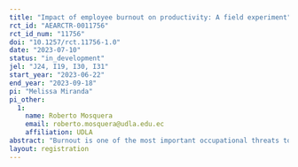 ```yaml
---
title: "Impact of employee burnout on productivity: A field experiment"
rct_id: "AEARCTR-0011756"
rct_id_num: "11756"
doi: "10.1257/rct.11756-1.0"
date: "2023-07-10"
status: "in_development"
jel: "J24, I19, I30, I31"
start_year: "2023-06-22"
end_year: "2023-09-18"
pi: "Melissa Miranda"
pi_other:
  1:
    name: Roberto Mosquera
    email: roberto.mosquera@udla.edu.ec
    affiliation: UDLA
abstract: "Burnout is one of the most important occupational threats today, especially since the increase in job stressors due to the COVID-19 outbreak. Burnout imposes costs for the individual, firms, and society in terms of productivity losses and well-being. Yet, there is little evidence of its causal effects on productivity measures. We will exploit a natural field experiment in the call center of a debt collection agency in Ecuador. To evaluate the effects of burnout on workers' productivity, we will use an instrumental variables design. We exploit random assignment to nudge participation in a six-week intervention that consists in sharing positive professional experiences while reading their peers´ stories through an online platform as an instrument to explore if reciprocal sharing with co-workers could reduce burnout and the effect of these changes in burnout on workers' productivity. Based on empirical evidence and theory, we expect that decreasing burnout leads to meaningful productivity gains."
layout: registration
---
```


